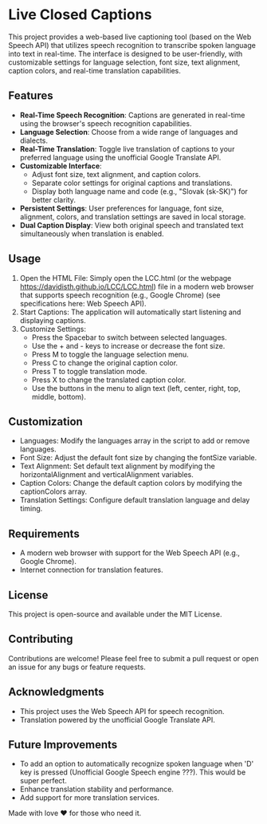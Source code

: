 # Live Closed Captions

This project provides a web-based live captioning tool (based on the Web Speech API) that utilizes speech recognition to transcribe spoken language into text in real-time. The interface is designed to be user-friendly, with customizable settings for language selection, font size, text alignment, caption colors, and real-time translation capabilities.

## Features
- **Real-Time Speech Recognition**: Captions are generated in real-time using the browser's speech recognition capabilities.
- **Language Selection**: Choose from a wide range of languages and dialects.
- **Real-Time Translation**: Toggle live translation of captions to your preferred language using the unofficial Google Translate API.
- **Customizable Interface**: 
  - Adjust font size, text alignment, and caption colors.
  - Separate color settings for original captions and translations.
  - Display both language name and code (e.g., "Slovak (sk-SK)") for better clarity.
- **Persistent Settings**: User preferences for language, font size, alignment, colors, and translation settings are saved in local storage.
- **Dual Caption Display**: View both original speech and translated text simultaneously when translation is enabled.

## Usage
1. Open the HTML File: Simply open the LCC.html (or the webpage https://davidisth.github.io/LCC/LCC.html) file in a modern web browser that supports speech recognition (e.g., Google Chrome) (see specifications here: Web Speech API).
2. Start Captions: The application will automatically start listening and displaying captions.
3. Customize Settings:
   - Press the Spacebar to switch between selected languages.
   - Use the + and - keys to increase or decrease the font size.
   - Press M to toggle the language selection menu.
   - Press C to change the original caption color.
   - Press T to toggle translation mode.
   - Press X to change the translated caption color.
   - Use the buttons in the menu to align text (left, center, right, top, middle, bottom).

## Customization
- Languages: Modify the languages array in the script to add or remove languages.
- Font Size: Adjust the default font size by changing the fontSize variable.
- Text Alignment: Set default text alignment by modifying the horizontalAlignment and verticalAlignment variables.
- Caption Colors: Change the default caption colors by modifying the captionColors array.
- Translation Settings: Configure default translation language and delay timing.

## Requirements
- A modern web browser with support for the Web Speech API (e.g., Google Chrome).
- Internet connection for translation features.

## License
This project is open-source and available under the MIT License.

## Contributing
Contributions are welcome! Please feel free to submit a pull request or open an issue for any bugs or feature requests.

## Acknowledgments
- This project uses the Web Speech API for speech recognition.
- Translation powered by the unofficial Google Translate API.

## Future Improvements
- To add an option to automatically recognize spoken language when 'D' key is pressed (Unofficial Google Speech engine ???). This would be super perfect.
- Enhance translation stability and performance.
- Add support for more translation services.

Made with love ❤️ for those who need it.
